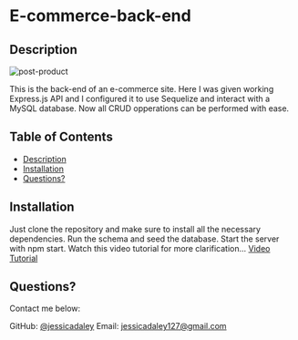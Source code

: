 # E-commerce-back-end
 ## Description 

  
  
![post-product](https://user-images.githubusercontent.com/79805880/142913260-23579d25-ceab-4ed3-8650-8fee4b66519d.png)



 This is the back-end of an e-commerce site. Here I was given working Express.js API and I configured it to use Sequelize and interact with a MySQL database.
 Now all CRUD opperations can be performed with ease. 
  
  
  

  ## Table of Contents
  * [Description](#description)
  * [Installation](#installation)
  * [Questions?](#questions?)
  
  ## Installation
  
 
  Just clone the repository and make sure to install all the necessary dependencies. Run the schema and seed the database. Start the server with npm start. 
  Watch this video tutorial for more clarification...
   <a href="https://watch.screencastify.com/v/qqx7iRFcRcbbSivqAd3h"> Video Tutorial </a>
  
  
## Questions?
  
  Contact me below:
 
  GitHub: [@jessicadaley](https://api.github.com/users/jessicadaley)
   Email: jessicadaley127@gmail.com 
